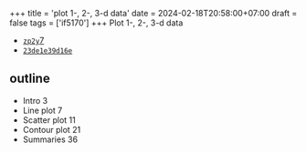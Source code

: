 +++
title = 'plot 1-, 2-, 3-d data'
date = 2024-02-18T20:58:00+07:00
draft = false
tags = ['if5170']
+++
Plot 1-, 2-, 3-d data
<!--more-->

+ [`zp2y`7](https://osf.io/zp2y7)
+ [`23de1e39d16e`](https://medium.com/p/23de1e39d16e)

## outline
+ Intro 3
+ Line plot 7
+ Scatter plot 11
+ Contour plot 21
+ Summaries 36


